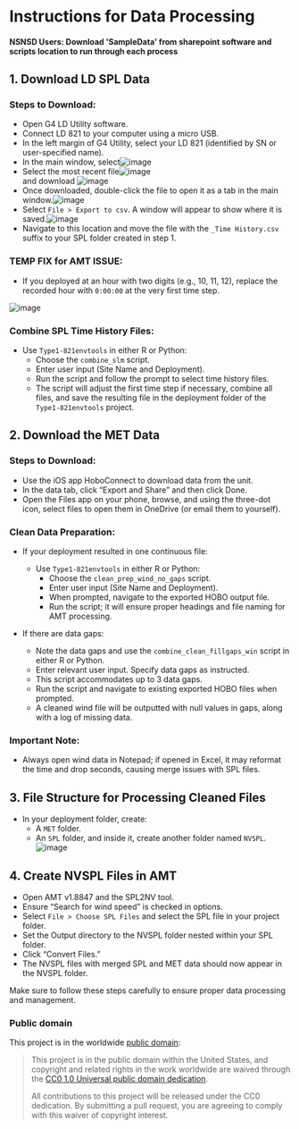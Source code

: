 # Instructions for Data Processing
#### NSNSD Users: Download 'SampleData' from sharepoint software and scripts location to run through each process
## 1. Download LD SPL Data

### Steps to Download:
- Open G4 LD Utility software.<br>
- Connect LD 821 to your computer using a micro USB.<br>
- In the left margin of G4 Utility, select your LD 821 (identified by SN or user-specified name).<br>
- In the main window, select![image](https://github.com/user-attachments/assets/69d4c100-6ade-41fc-8374-c7a982e03ac1) <br>
- Select  the most recent file![image](https://github.com/user-attachments/assets/122995bd-b741-4ebf-9528-68912d440fb4) <br>
 and download ![image](https://github.com/user-attachments/assets/3ad9c0a5-7347-4070-a8cc-f8db4508f421) <br>
- Once downloaded, double-click the file to open it as a tab in the main window.![image](https://github.com/user-attachments/assets/86c6be4d-e0f0-4abe-a53e-62415b9b67b7) <br>
- Select `File > Export to csv`. A window will appear to show where it is saved.![image](https://github.com/user-attachments/assets/9bd4753f-ff86-45ba-b10f-a14ae58b5467) <br>
- Navigate to this location and move the file with the `_Time History.csv` suffix to your SPL folder created in step 1.<br>

### TEMP FIX for AMT ISSUE:
- If you deployed at an hour with two digits (e.g., 10, 11, 12), replace the recorded hour with `0:00:00` at the very first time step.<br>


![image](https://github.com/user-attachments/assets/78a2febf-2687-48d3-b1ec-14f9e69811f0)<br>


### Combine SPL Time History Files:
- Use `Type1-821envtools` in either R or Python:<br>
  - Choose the `combine_slm` script.<br>
  - Enter user input (Site Name and Deployment).<br>
  - Run the script and follow the prompt to select time history files.<br>
  - The script will adjust the first time step if necessary, combine all files, and save the resulting file in the deployment folder of the `Type1-821envtools` project.<br>

## 2. Download the MET Data

### Steps to Download:
- Use the iOS app HoboConnect to download data from the unit.<br>
- In the data tab, click “Export and Share” and then click Done.<br>
- Open the Files app on your phone, browse, and using the three-dot icon, select files to open them in OneDrive (or email them to yourself).<br>

### Clean Data Preparation:
- If your deployment resulted in one continuous file:<br>
  - Use `Type1-821envtools` in either R or Python:<br>
    - Choose the `clean_prep_wind_no_gaps` script.<br>
    - Enter user input (Site Name and Deployment).<br>
    - When prompted, navigate to the exported HOBO output file.<br>
    - Run the script; it will ensure proper headings and file naming for AMT processing.<br>

- If there are data gaps:<br>
  - Note the data gaps and use the `combine_clean_fillgaps_win` script in either R or Python.<br>
  - Enter relevant user input. Specify data gaps as instructed.<br>
  - This script accommodates up to 3 data gaps.<br>
  - Run the script and navigate to existing exported HOBO files when prompted.<br>
  - A cleaned wind file will be outputted with null values in gaps, along with a log of missing data.<br>

### Important Note:
- Always open wind data in Notepad; if opened in Excel, it may reformat the time and drop seconds, causing merge issues with SPL files.<br>

## 3. File Structure for Processing Cleaned Files

- In your deployment folder, create:<br>
  - A `MET` folder.<br>
  - An `SPL` folder, and inside it, create another folder named `NVSPL`. <br>
  ![image](https://github.com/user-attachments/assets/d65f7c13-ceb8-4c85-80f4-a7909361f08a) <br>


## 4. Create NVSPL Files in AMT

- Open AMT v1.8847 and the SPL2NV tool.<br>
- Ensure “Search for wind speed” is checked in options.<br>
- Select `File > Choose SPL Files` and select the SPL file in your project folder.<br>
- Set the Output directory to the NVSPL folder nested within your SPL folder.<br>
- Click “Convert Files.”<br>
- The NVSPL files with merged SPL and MET data should now appear in the NVSPL folder.<br>

Make sure to follow these steps carefully to ensure proper data processing and management.<br>

### Public domain

This project is in the worldwide [public domain](LICENSE.md):

> This project is in the public domain within the United States,
> and copyright and related rights in the work worldwide are waived through the
> [CC0 1.0 Universal public domain dedication](https://creativecommons.org/publicdomain/zero/1.0/).
>
> All contributions to this project will be released under the CC0 dedication.
> By submitting a pull request, you are agreeing to comply with this waiver of copyright interest.
